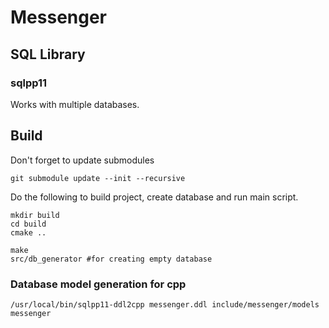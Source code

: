 # Messenger

## SQL Library
### sqlpp11

Works with multiple databases. 

## Build

Don't forget to update submodules
```
git submodule update --init --recursive
```

Do the following to build project, create database and run main script.
```
mkdir build
cd build
cmake ..

make
src/db_generator #for creating empty database
```

### Database model generation for cpp

```
/usr/local/bin/sqlpp11-ddl2cpp messenger.ddl include/messenger/models messenger
```